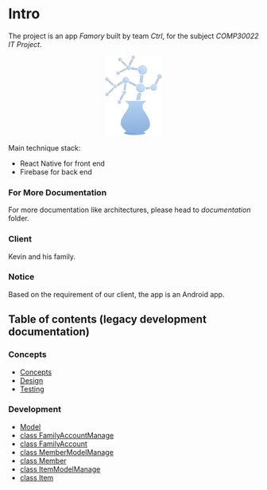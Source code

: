 # Intro

The project is an app _Famory_ built by team _Ctrl_, for the subject _COMP30022 IT Project_.

<p align="center">
  <img src=".gitbook/assets/bian-zu.svg" height=160/>
</p>


Main technique stack:
- React Native for front end
- Firebase for back end

### For More Documentation
For more documentation like architectures, please head to _documentation_ folder.


### Client
Kevin and his family.


### Notice
Based on the requirement of our client, the app is an Android app.


## Table of contents (legacy development documentation)


### Concepts <a id="concepts-1"></a>

* [Concepts](concepts-1/concepts.md)
* [Design](concepts-1/design.md)
* [Testing](concepts-1/testing.md)


### Development

* [Model](development/model.md)
* [class FamilyAccountManage](development/class-familyaccountmanage.md)
* [class FamilyAccount](development/class-familyaccount.md)
* [class MemberModelManage](development/class-membermodelmanage.md)
* [class Member](development/class-member.md)
* [class ItemModelManage](development/untitled-1.md)
* [class Item](development/class-item.md)

